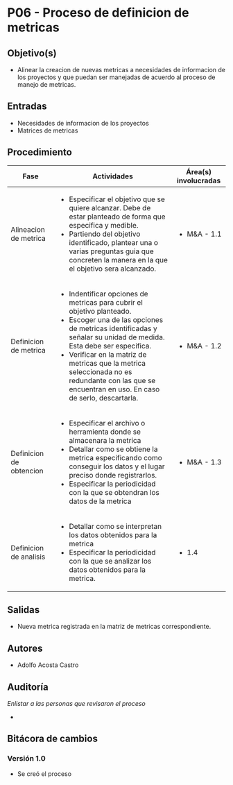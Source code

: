 
# P06 - Proceso de definicion de metricas

## Objetivo(s)
- Alinear la creacion de nuevas metricas a necesidades de informacion de los proyectos y que puedan ser manejadas de acuerdo al proceso de manejo de metricas. 

## Entradas
- Necesidades de informacion de los proyectos
- Matrices de metricas

## Procedimiento
<table>
  <thead>
    <th>Fase</th>
    <th>Actividades</th>
    <th>Área(s) involucradas</th>
  </thead>

  <tbody>
    <tr>
      <td>Alineacion de metrica</td>
      <td>
        <ul align="left">
          <li>Especificar el objetivo que se quiere alcanzar. Debe de estar planteado de forma que especifica y medible.</li>
          <li>Partiendo del objetivo identificado, plantear una o varias preguntas guia que concreten la manera en la que el objetivo sera alcanzado.</li>
        </ul>
      </td>
      <td>
        <ul>
          <li>M&A - 1.1</li>
        </ul>
      </td>
    </tr>
    <tr>
      <td>Definicion de metrica</td>
      <td>
        <ul align="left">
          <li>Indentificar opciones de metricas para cubrir el objetivo planteado.</li>
          <li>Escoger una de las opciones de metricas identificadas y señalar su unidad de medida. Esta debe ser especifica.</li>
          <li>Verificar en la matriz de metricas que la metrica seleccionada no es redundante con las que se encuentran en uso. En caso de serlo, descartarla.</li>
        </ul>
      </td>
      <td>
        <ul>
          <li>M&A - 1.2</li>
        </ul>
      </td>
    </tr>
    <tr>
      <td>Definicion de obtencion</td>
      <td>
        <ul align="left">
          <li>Especificar el archivo o herramienta donde se almacenara la metrica</li>
          <li>Detallar como se obtiene la metrica especificando como conseguir los datos y el lugar preciso donde registrarlos.</li>
          <li>Especificar la periodicidad con la que se obtendran los datos de la metrica</li>
        </ul>
      </td>
      <td>
        <ul>
          <li>M&A - 1.3</li>
        </ul>
      </td>
    </tr>
    <tr>
      <td>Definicion de analisis</td>
      <td>
        <ul align="left">
          <li>Detallar como se interpretan los datos obtenidos para la metrica</li>
          <li>Especificar la periodicidad con la que se analizar los datos obtenidos para la metrica.</li>
        </ul>
      </td>
      <td>
        <ul>
          <li>1.4</li>
        </ul>
      </td>
    </tr>
  </tbody>
</table>

## Salidas
- Nueva metrica registrada en la matriz de metricas correspondiente.

## Autores
- Adolfo Acosta Castro

## Auditoría

_Enlistar a las personas que revisaron el proceso_

- 

## Bitácora de cambios

### Versión 1.0
- Se creó el proceso
